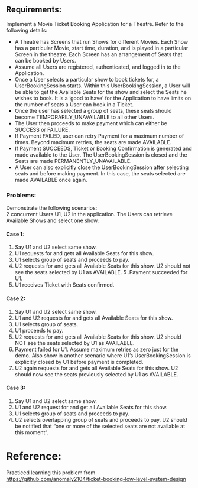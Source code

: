## Requirements:
Implement a Movie Ticket Booking Application for a Theatre. Refer to the following details:
* A Theatre has Screens that run Shows for different Movies. Each Show has a particular Movie, start time, duration, and is played in a particular Screen in the theatre. Each Screen has an arrangement of Seats that can be booked by Users.
* Assume all Users are registered, authenticated, and logged in to the Application.
* Once a User selects a particular show to book tickets for, a UserBookingSession starts. Within this UserBookingSession, a User will be able to get the Available Seats for the show and select the Seats he wishes to book. It is a ‘good to have’ for the Application to have limits on the number of seats a User can book in a Ticket.
* Once the user has selected a group of seats, these seats should become TEMPORARILY_UNAVAILABLE to all other Users.
* The User then proceeds to make payment which can either be SUCCESS or FAILURE.
* If Payment FAILED, user can retry Payment for a maximum number of times. Beyond maximum retries, the seats are made AVAILABLE.
* If Payment SUCCEEDS, Ticket or Booking Confirmation is generated and made available to the User. The UserBookingSession is closed and the Seats are made PERMANENTLY_UNAVAILABLE.
* A User can also explicitly close the UserBookingSession after selecting seats and before making payment. In this case, the seats selected are made AVAILABLE once again.

### Problems:
Demonstrate the following scenarios:  
2 concurrent Users U1, U2 in the application. The Users can retrieve Available Shows and select one show.

#### Case 1:
1. Say U1 and U2 select same show.
2. U1 requests for and gets all Available Seats for this show.
3. U1 selects group of seats and proceeds to pay.
4. U2 requests for and gets all Available Seats for this show. U2 should not see the seats selected by U1 as AVAILABLE.
   5 .Payment succeeded for U1.
6. U1 receives Ticket with Seats confirmed.

#### Case 2:
1. Say U1 and U2 select same show.
2. U1 and U2 requests for and gets all Available Seats for this show.
3. U1 selects group of seats.
4. U1 proceeds to pay.
5. U2 requests for and gets all Available Seats for this show. U2 should NOT see the seats selected by U1 as AVAILABLE.
6. Payment failed for U1. Assume maximum retries as zero just for the demo. Also show in another scenario where U1’s UserBookingSession is explicitly closed by U1 before payment is completed.
7. U2 again requests for and gets all Available Seats for this show. U2 should now see the seats previously selected by U1 as AVAILABLE.

#### Case 3:
1. Say U1 and U2 select same show.
2. U1 and U2 request for and get all Available Seats for this show.
3. U1 selects group of seats and proceeds to pay.
4. U2 selects overlapping group of seats and proceeds to pay. U2 should be notified that
   “one or more of the selected seats are not available at this moment”.

# Reference:

Practiced learning this problem from https://github.com/anomaly2104/ticket-booking-low-level-system-design